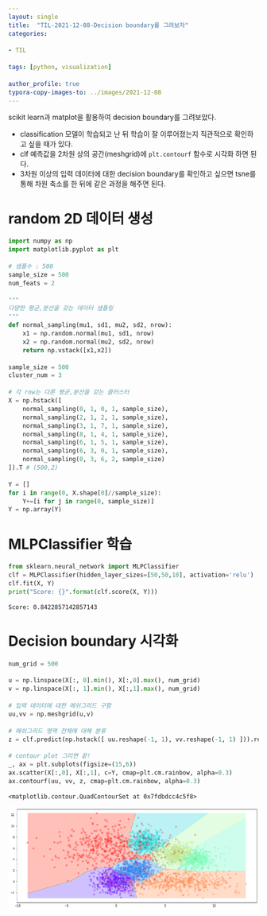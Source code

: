 ```yaml
---
layout: single
title:  "TIL-2021-12-08-Decision boundary를 그려보자"
categories:

- TIL

tags: [python, visualization]

author_profile: true
typora-copy-images-to: ../images/2021-12-08
---
```


scikit learn과 matplot을 활용하여 decision boundary를 그려보았다.

- classification 모델이 학습되고 난 뒤 학습이 잘 이루어졌는지 직관적으로 확인하고 싶을 때가 있다.
- clf 예측값을 2차원 상의 공간(meshgrid)에 `plt.contourf` 함수로 시각화 하면 된다.
- 3차원 이상의 입력 데이터에 대한 decision boundary를 확인하고 싶으면 tsne를 통해 차원 축소를 한 뒤에 같은 과정을 해주면 된다.

# random 2D 데이터 생성


```python
import numpy as np
import matplotlib.pyplot as plt

# 샘플수 : 500
sample_size = 500
num_feats = 2

"""
다양한 평균,분산을 갖는 데이터 샘플링
"""
def normal_sampling(mu1, sd1, mu2, sd2, nrow):
    x1 = np.random.normal(mu1, sd1, nrow)
    x2 = np.random.normal(mu2, sd2, nrow)
    return np.vstack([x1,x2])

sample_size = 500
cluster_num = 3

# 각 row는 다른 평균,분산을 갖는 클러스터
X = np.hstack([
    normal_sampling(0, 1, 0, 1, sample_size),
    normal_sampling(2, 1, 2, 1, sample_size), 
    normal_sampling(3, 1, 7, 1, sample_size),
    normal_sampling(8, 1, 4, 1, sample_size),
    normal_sampling(6, 1, 5, 1, sample_size),
    normal_sampling(6, 3, 0, 1, sample_size),
    normal_sampling(0, 3, 6, 2, sample_size)
]).T # (500,2)

Y = []
for i in range(0, X.shape[0]//sample_size):
    Y+=[i for j in range(0, sample_size)]
Y = np.array(Y)
```

# MLPClassifier 학습


```python
from sklearn.neural_network import MLPClassifier
clf = MLPClassifier(hidden_layer_sizes=[50,50,10], activation='relu')
clf.fit(X, Y)
print("Score: {}".format(clf.score(X, Y)))
```

    Score: 0.8422857142857143


# Decision boundary 시각화


```python
num_grid = 500

u = np.linspace(X[:, 0].min(), X[:,0].max(), num_grid)
v = np.linspace(X[:, 1].min(), X[:,1].max(), num_grid)

# 입력 데이터에 대한 메쉬그리드 구함
uu,vv = np.meshgrid(u,v)

# 메쉬그리드 영역 전체에 대해 분류
z = clf.predict(np.hstack([ uu.reshape(-1, 1), vv.reshape(-1, 1) ])).reshape(num_grid, num_grid)

# contour plot 그리면 끝!
_, ax = plt.subplots(figsize=(15,6))
ax.scatter(X[:,0], X[:,1], c=Y, cmap=plt.cm.rainbow, alpha=0.3)
ax.contourf(uu, vv, z, cmap=plt.cm.rainbow, alpha=0.3)
```




    <matplotlib.contour.QuadContourSet at 0x7fdbdcc4c5f8>

![output_5_1](/images/2021-12-08/output_5_1.png)
